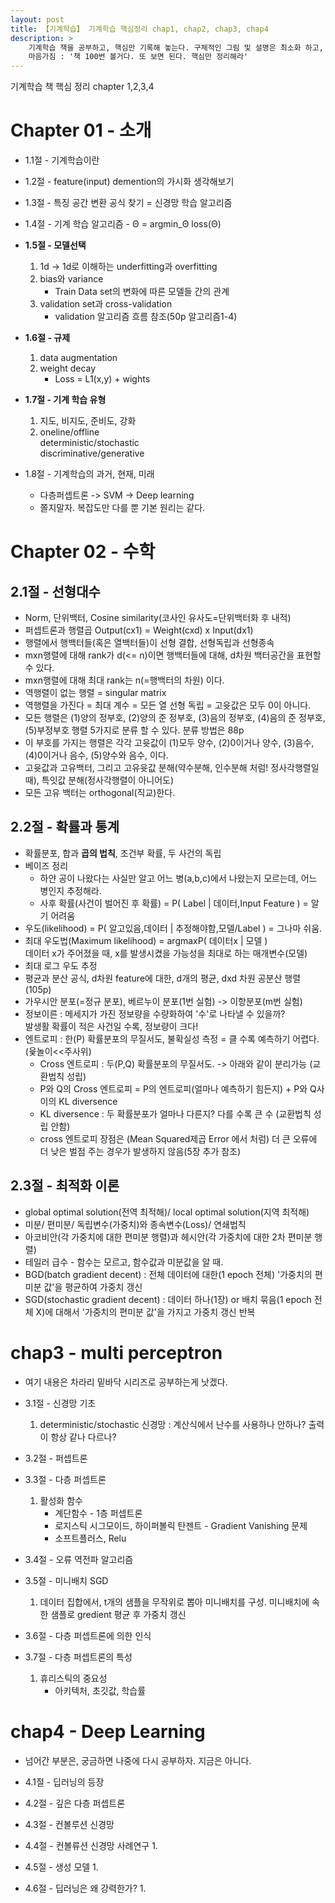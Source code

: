 ```yaml
---
layout: post
title: 【기계학습】 기계학습 핵심정리 chap1, chap2, chap3, chap4
description: >
    기계학습 책을 공부하고, 핵심만 기록해 놓는다. 구체적인 그림 및 설명은 최소화 하고, 꼭 필요한 설명은 1줄 이내로 적는다. 
    마음가짐 : '책 100번 볼거다. 또 보면 된다. 핵심만 정리해라'
---
```


기계학습 책 핵심 정리 chapter 1,2,3,4

# Chapter 01 - 소개

- 1.1절 - 기계학습이란

- 1.2절 - feature(input) demention의 가시화 생각해보기

- 1.3절 - 특징 공간 변환 공식 찾기 = 신경망 학습 알고리즘

- 1.4절 - 기계 학습 알고리즘 - Θ = argmin_Θ loss(Θ)

- **1.5절 - 모델선택**
    1. 1d -> 1d로 이해하는 underfitting과 overfitting
    2. bias와 variance   
        - Train Data set의 변화에 따른 모델들 간의 관계
    3. validation set과 cross-validation
        - validation 알고리즘 흐름 참조(50p 알고리즘1-4)

- **1.6절 - 규제**
    1. data augmentation
    2. weight decay 
        - Loss = L1(x,y) + wights

- **1.7절 - 기계 학습 유형**
    1. 지도, 비지도, 준비도, 강화
    2. oneline/offline  
        deterministic/stochastic  
        discriminative/generative  

- 1.8절 - 기계학습의 과거, 현재, 미래
    - 다층퍼셉트론 -> SVM -> Deep learning
    - 쫄지말자. 복잡도만 다를 뿐 기본 원리는 같다. 

# Chapter 02 - 수학
## 2.1절 - 선형대수
- Norm, 단위백터, Cosine similarity(코사인 유사도=단위백터화 후 내적)
- 퍼셉트론과 행렬곱 Output(cx1) = Weight(cxd) x Input(dx1)
- 행렬에서 행백터들(혹은 열백터들)이 선형 결합, 선형독립과 선형종속
- mxn행렬에 대해 rank가 d(\<= n)이면 행백터들에 대해, d차원 백터공간을 표현할 수 있다.
- mxn행렬에 대해 최대 rank는 n(=행백터의 차원) 이다. 
- 역행렬이 없는 행렬 = singular matrix
- 역행렬을 가진다 = 최대 계수 = 모든 열 선형 독립 = 고윳값은 모두 0이 아니다.
- 모든 행렬은 (1)양의 정부호, (2)양의 준 정부호, (3)음의 정부호, (4)음의 준 정부호, (5)부정부호 행렬 5가지로 분류 할 수 있다. 분류 방법은 88p
- 이 부호를 가지는 행렬은 각각 고윳값이 (1)모두 양수, (2)0이거나 양수, (3)음수, (4)0이거나 음수, (5)양수와 음수, 이다. 
- 고윳값과 고유백터, 그리고 고유윳값 분해(약수분해, 인수분해 처럼! 정사각행렬일때), 특잇값 분해(정사각행렬이 아니어도) 
- 모든 고유 백터는 orthogonal(직교)한다.

## 2.2절 - 확률과 통계
- 확률분포, 합과 **곱의 법칙**, 조건부 확률, 두 사건의 독립
- 베이즈 정리 
    - 하얀 공이 나왔다는 사실만 알고 어느 병(a,b,c)에서 나왔는지 모르는데, 어느 병인지 추정해라. 
    - 사후 확률(사건이 벌어진 후 확률) = P( Label \| 데이터,Input Feature ) = 알기 어려움
- 우도(likelihood) = P( 알고있음,데이터 \| 추정해야함,모델/Label ) = 그나마 쉬움.
- 최대 우도법(Maximum likelihood) = argmaxP( 데이터x \| 모델 )  
    데이터 x가 주어졌을 때, x를 발생시켰을 가능성을 최대로 하는 매개변수(모델)
- 최대 로그 우도 추정
- 평균과 분산 공식, d차원 feature에 대한, d개의 평균, dxd 차원 공분산 행렬(105p)
- 가우시안 분포(=정규 분포), 베르누이 분포(1번 실험) -> 이항분포(m번 실험)
- 정보이른 : 메세지가 가진 정보량을 수량화하여 '수'로 나타낼 수 있을까?  
    발생활 확률이 적은 사건일 수록, 정보량이 크다!
- 엔트로피 : 한(P) 확률분포의 무질서도, 불확실성 측정 = 클 수록 예측하기 어렵다.(윷놀이<<주사위)
    - Cross 엔트로피 : 두(P,Q) 확률분포의 무질서도. -> 아래와 같이 분리가능 (교환법칙 성립)
    - P와 Q의 Cross 엔트로피 = P의 엔트로피(얼마나 예측하기 힘든지) + P와 Q사이의 KL diversence
    - KL diversence : 두 확률분포가 얼마나 다른지? 다를 수록 큰 수 (교환법칙 성립 안함)
    - cross 엔트로피 장점은 (Mean Squared제곱 Error 에서 처럼) 더 큰 오류에 더 낮은 벌점 주는 경우가 발생하지 않음(5장 추가 참조)

## 2.3절 - 최적화 이론
- global optimal solution(전역 최적해)/ local optimal solution(지역 최적해)
- 미분/ 편미분/ 독립변수(가중치)와 종속변수(Loss)/ 연쇄법칙
- 아코비안(각 가중치에 대한 편미분 행렬)과 헤시안(각 가중치에 대한 2차 편미분 행렬)
- 테일러 급수 - 함수는 모르고, 함수값과 미분값을 알 때.
- BGD(batch gradient decent) : 전체 데이터에 대한(1 epoch 전체) '가중치의 편미분 값'을 평균하여 가중치 갱신
- SGD(stochastic gradient decent) : 데이터 하나(1장) or 배치 묶음(1 epoch 전체 X)에 대해서 '가중치의 편미분 값'을 가지고 가중치 갱신 반복


# chap3 - multi perceptron
- 여기 내용은 차라리 밑바닥 시리즈로 공부하는게 낫겠다. 
- 3.1절 - 신경망 기초
    1. deterministic/stochastic 신경망 : 계산식에서 난수를 사용하나 안하나? 출력이 항상 같나 다르나?

- 3.2절 - 퍼셉트론

- 3.3절 - 다층 퍼셉트론
    1. 활성화 함수
        - 계단함수 - 1층 퍼셉트론
        - 로지스틱 시그모이드, 하이퍼볼릭 탄젠트 - Gradient Vanishing 문제
        - 소프트플러스, Relu 

- 3.4절 - 오류 역전파 알고리즘

- 3.5절 - 미니배치 SGD
    1. 데이터 집합에서, t개의 샘플을 무작위로 뽑아 미니배치를 구성. 미니배치에 속한 샘플로 gredient 평균 후 가중치 갱신

- 3.6절 - 다층 퍼셉트론에 의한 인식
- 3.7절 - 다층 퍼셉트론의 특성
    1. 휴리스틱의 중요성
        - 아키텍처, 초깃값, 학습률

# chap4 - Deep Learning
- 넘어간 부분은, 궁금하면 나중에 다시 공부하자. 지금은 아니다. 
- 4.1절 - 딥러닝의 등장
- 4.2절 - 깊은 다층 퍼셉트론
- 4.3절 - 컨볼루션 신경망

- 4.4절 - 컨볼류션 신경망 사례연구
    1. 

- 4.5절 - 생성 모델
    1. 

- 4.6절 - 딥러닝은 왜 강력한가?
    1. 
